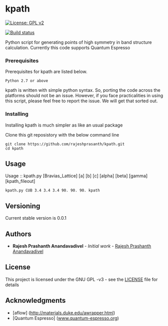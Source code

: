 # kpath

[![License: GPL v2](https://img.shields.io/github/license/rajeshprasanth/kpath.svg?color=blue)](https://www.gnu.org/licenses/gpl-3.0.en.html)

[![Build status](https://img.shields.io/gitlab/pipeline/rajeshprasanth/kpath.svg?color=yellow)](https://gitlab.com/rajeshprasanth/kpath/pipelines)



Python script for generating points of high symmetry in band structure calculation. Currently this code supports Quantum Espresso 

### Prerequisites

Prerequisites for kpath are listed below. 

```
Python 2.7 or above 
```
kpath is written with simple python syntax. So, porting the code across the platforms should not be an issue. However, if you face practicalities in using this script, please feel free to report the issue. We will get that sorted out.

### Installing

Installing kpath is much simpler as like an usual package

Clone this git reposistory with the below command line

```
git clone https://github.com/rajeshprasanth/kpath.git
cd kpath
```

## Usage

Usage :: kpath.py [Bravias_Lattice] [a] [b] [c] [alpha] [beta] [gamma] [kpath_fileout]

```
kpath.py CUB 3.4 3.4 3.4 90. 90. 90. kpath
```

## Versioning

Current stable version is 0.0.1

## Authors

* **Rajesh Prashanth Anandavadivel** - *Initial work* - [Rajesh Prashanth Anandavadivel](mailto://rajeshprasanth@rediffmail.com)

## License

This project is licensed under the GNU GPL -v3 - see the [LICENSE](LICENSE) file for details

## Acknowledgments

* [aflow] (http://materials.duke.edu/awrapper.html)
* [Quantum Espresso] (www.quantum-espresso.org)
